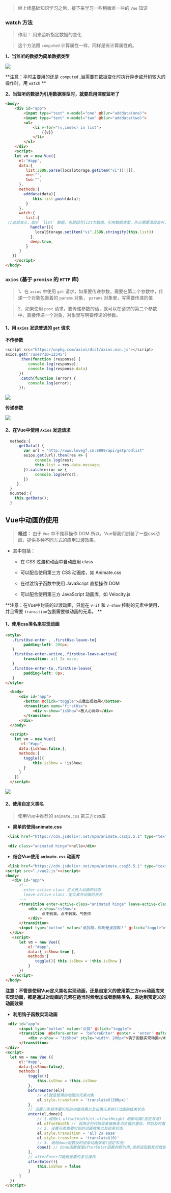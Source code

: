 > 继上续基础知识学习之后，接下来学习一些稍微难一些的 `Vue` 知识


### watch 方法

> 作用： 用来监听指定数据的变化

> 这个方法跟 `computed` 计算属性一样，同样是有计算属性的。

**1、当监听的数据为简单数据类型**


![](https://i.imgur.com/SGe0KSb.png)

**注意：平时主要用的还是 `computed` ,当需要在数据变化时执行异步或开销较大的操作时，用 `watch` **


**2、当监听的数据为引用数据类型时，就要启用深度监听了**

```html
<body>
    <div id="app">
        <input type="text" v-model="one" @blur="adddata(one)">
        <input type="text" v-model="two" @blur="adddata(two)">
        <ul>
            <li v-for="(v,index) in list">
                {{v}}
            </li>
        </ul>
    </div>
    <script>
    let vm = new Vue({
      el:"#app",
      data:{
         list:JSON.parse(localStorage.getItem("vi"))||[],
         one:"",
         two:"",
      },
      methods:{
        adddata(data){
            this.list.push(data);
         }
      },
      watch:{
         list:{
 //这就表示，监听 `list` 数据，但是因为list为数组，引用数据类型，所以需要深度监听，就需要 `handler()` 函数，和 `deep` 参数设置
           handler(){
             localStorage.setItem("vi",JSON.stringify(this.list))
           },
           deep:true,
         }
      }
   })
    </script>
</body>
```

### `axios` (基于 `promise` 的 `HTTP` 库)

> 1、在 `axios` 中使用 `get` 请求，如果要传递参数，需要在第二个参数中，传递一个对象包裹着的 `params` 对象， `params` 对象里，写需要传递的值

> 2、如果使用 `post` 请求，要传递参数的话，就可以在请求的第二个参数中，直接传递一个对象，对象里写明要传递的参数。

#### 1、用 `axios` 发送普通的 `get` 请求
 
   **不传参数**  

```javascript
<script src="https://unpkg.com/axios/dist/axios.min.js"></script>
axios.get('/user?ID=12345')
      .then(function (response) {
          console.log(response);
          console.log(response.data)
      })
      .catch(function (error) {
          console.log(error);
      });

```

![](https://i.imgur.com/7oyZMlX.png)

   **传递参数**

![](https://i.imgur.com/DIdZ7uZ.png)


####  2、在Vue中使用 `Axios` 发送请求

```JavaScript
  methods:{
      getData() {
        var url = "http://www.lovegf.cn:8899/api/getprodlist"
        axios.get(url).then(res => {
             console.log(res);
             this.list = res.data.message;
        }).catch(error => {
             console.log(error);
        })
     },
  }
  mounted：{
    this.getData();
  }

```


## Vue中动画的使用


> **概述：** 由于 `Vue` 中不推荐操作 DOM 所以，Vue帮我们封装了一些css动画，提供多种不同方式的应用过渡效果。

 - 其中包括：
    - 在 CSS 过渡和动画中自动应用 class

    - 可以配合使用第三方 CSS 动画库，如 Animate.css

    - 在过渡钩子函数中使用 JavaScript 直接操作 DOM

    - 可以配合使用第三方 JavaScript 动画库，如 Velocity.js


**注意：在Vue中封装的过渡动画，只能在 `v-if` 和 `v-show` 控制的元素中使用，并且需要 `transition`包裹需要做动画的元素。 **


#### 1、使用css类名来实现动画

```html
<style>
   .firstUse-enter , .firstUse-leave-to{
        padding-left: 200px;
   }
   .firstUse-enter-active,.firstUse-leave-active{
        transition: all 2s ease;
   }
   .firstUse-enter-to,.firstUse-leave{
        padding-left: 0px;
   }
</style>

  <body>
      <div id="app">
        <botton @click="toggle">点我出现效果</botton>
        <transition name="firstUse">
            <div v-show="isShow">故人心尚咏</div>
        </transiton>
      </div>
  </body>

  <script>
    let vm = new Vue({
       el:"#app",
      data:{isShow:false,},
      methods:{
        toggle(){
            this.isShow = !isShow;
        }
      }    
    })
  </script>

```

![](https://i.imgur.com/ctvqtJv.png)


#### 2、使用自定义类名

> 使用Vue中推荐的 `animate.css` 第三方css库

  - **简单的使用animate.css**
  
   ```html
    <link href="https://cdn.jsdelivr.net/npm/animate.css@3.5.1" type="text/css">
    
    <div class="animated hinge">hello</div>
   ```
  
  - **结合Vue使用 `animate.css` 动画库**

  ```html
   <link href="https://cdn.jsdelivr.net/npm/animate.css@3.5.1" type="text/css">
  <script src="./vue2.js"></script>
  <body>
     <div id="app">
        <!-- 
          enter-active-class 定义进入动画的状态
          leave-active-class：定义离开动画的状态
        -->
        <transition enter-active-class="animated hinge" leave-active-class="animated zoomIn">
            <div v-show="isShow">
                  点不到我，点不到我，气死你
            </div>
        </transition>
        <input type="button" value="点我啊，你倒是点我啊！" @click="toggle">
    </div>
     <script>
        let vm = new Vue({
            el:"#app",
            data:{ isShow:true },
            methods:{
               toggle(){ this.isShow = !this.isShow }
            }
        }) 
     </script>
  </body>
  ```
 
**注意：不管是使用Vue定义类名实现动画，还是自定义的使用第三方css动画库来实现动画，都是通过对动画的元素在适当时候增加或者删除类名，来达到预定义的动画效果**

  - **利用钩子函数实现动画** 
  
  ```html
   <div id="app">
        <input type="button" value="点我" @click="toggle">
        <transition  @before-enter = 'beforeEnter' @enter = 'enter' @after-enter = 'afterEnter'>
            <div v-show = "isShow" style="width: 200px">钩子函数实现动画</div>
        </transition>
  </div>
  <script>
    let vm = new Vue ({
        el:"#app",
        data:{isShow:false},
        methods:{
            toggle(){
                this.isShow = !this.isShow
            },
            beforeEnter(el){
                // el就是使用的动画的元素对象
                el.style.transform = 'translateX(200px)'
            },
            // 设置元素具体要实现的动画效果以及设置元素执行动画的结束状态
            enter(el,done){
                // 1.调用el.offsetWidth/el.offsetHeight 刷新动画(固定写法)
                el.offsetWidth // 调用这句代码会直接触发浏览器的重绘，然后及时看到动画效果
                // 2. 设置元素需要实现的动画效果以及结束状态
                el.style.transition = 'all 2s ease'
                el.style.transform = 'translateX(0)'
                // 3. 调用done函数及时结束动画效果(固定写法)
                done() // done函数就是afterEnter函数的额引用,调用该函数其实就是直接调用了afterEnter,然后理解结束了动画
            },
            // afterEnter只能做元素的复位操作
            afterEnter(){
                this.isShow = false
            }
        }
    })
  </script>
 ```